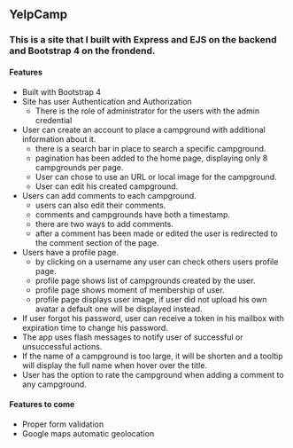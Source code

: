 ## YelpCamp 

### This is a site that I built with Express and EJS on the backend and Bootstrap 4 on the frondend.

#### Features
* Built with Bootstrap 4
* Site has user Authentication and Authorization
  * There is the role of administrator for the users with the admin credential
* User can create an account to place a campground with additional information about it.
  * there is a search bar in place to search a specific campground.
  * pagination has been added to the home page, displaying only 8 campgrounds per page. 
  * User can chose to use an URL or local image for the campground.
  * User can edit his created campground.  
* Users can add comments to each campground.
  * users can also edit their comments.
  * comments and campgrounds have both a timestamp.
  * there are two ways to add comments.
  * after a comment has been made or edited the user is redirected to the comment section of the page.
* Users have a profile page.
  * by clicking on a username any user can check others users profile page.
  * profile page shows list of campgrounds created by the user.
  * profile page shows moment of membership of user.
  * profile page displays user image, if user did not upload his own avatar a default one will be displayed instead.
* If user forgot his password, user can receive a token in his mailbox with expiration time to change his password.
* The app uses flash messages to notify user of successful or unsuccessful actions.
* If the name of a campground is too large, it will be shorten and a tooltip will display the full name when hover over the title.
* User has the option to rate the campground when adding a comment to any campground.    

#### Features to come
* Proper form validation
* Google maps automatic geolocation
